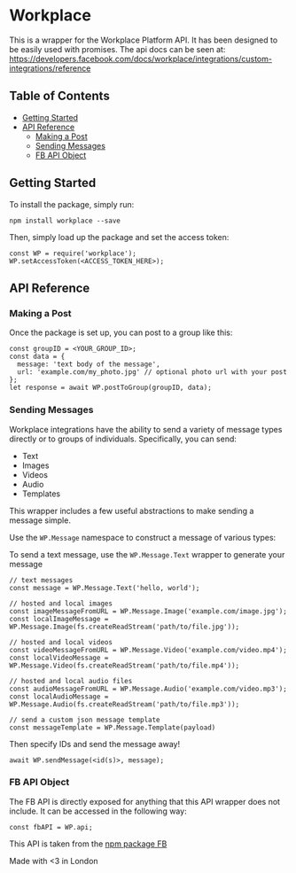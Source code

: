 # Workplace

This is a wrapper for the Workplace Platform API. It has been designed to be easily used with promises. The api docs can be seen at: https://developers.facebook.com/docs/workplace/integrations/custom-integrations/reference

## Table of Contents

- [Getting Started](#getting-started)
- [API Reference](#api-reference)
  - [Making a Post](#making-a-post)
  - [Sending Messages](#sending-messages)
  - [FB API Object](#fb-api-object)

## Getting Started

To install the package, simply run:
```
npm install workplace --save
```
Then, simply load up the package and set the access token:
```
const WP = require('workplace');
WP.setAccessToken(<ACCESS_TOKEN_HERE>);
```

## API Reference

### Making a Post

Once the package is set up, you can post to a group like this:
```
const groupID = <YOUR_GROUP_ID>;
const data = {
  message: 'text body of the message',
  url: 'example.com/my_photo.jpg' // optional photo url with your post
};
let response = await WP.postToGroup(groupID, data);
```

### Sending Messages

Workplace integrations have the ability to send a variety of message types directly or to groups of individuals. Specifically, you can send:

- Text
- Images
- Videos
- Audio
- Templates

This wrapper includes a few useful abstractions to make sending a message simple.


Use the `WP.Message` namespace to construct a message of various types:

To send a text message, use the `WP.Message.Text` wrapper to generate your message
```
// text messages
const message = WP.Message.Text('hello, world');

// hosted and local images
const imageMessageFromURL = WP.Message.Image('example.com/image.jpg');
const localImageMessage = WP.Message.Image(fs.createReadStream('path/to/file.jpg'));

// hosted and local videos
const videoMessageFromURL = WP.Message.Video('example.com/video.mp4');
const localVideoMessage = WP.Message.Video(fs.createReadStream('path/to/file.mp4'));

// hosted and local audio files
const audioMessageFromURL = WP.Message.Audio('example.com/video.mp3');
const localAudioMessage = WP.Message.Audio(fs.createReadStream('path/to/file.mp3'));

// send a custom json message template
const messageTemplate = WP.Message.Template(payload)
```

Then specify IDs and send the message away!
```
await WP.sendMessage(<id(s)>, message);
```

### FB API Object

The FB API is directly exposed for anything that this API wrapper does not include. It can be accessed in the following way:
```
const fbAPI = WP.api;
```
This API is taken from the [npm package FB](https://www.npmjs.com/package/fb)

Made with <3 in London

